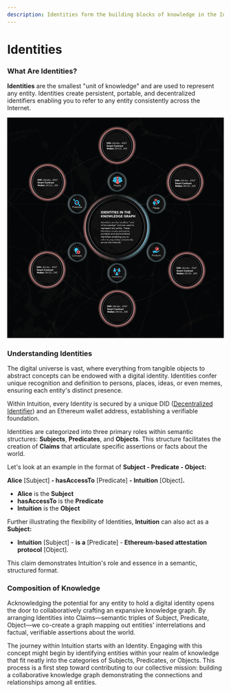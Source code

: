```yaml
---
description: Identities form the building blocks of knowledge in the Intuition system.
---
```


# Identities

### What Are Identities?

**Identities** are the smallest "unit of knowledge" and are used to represent any entity. Identities create persistent, portable, and decentralized identifiers enabling you to refer to any entity consistently across the Internet.

![](../../.gitbook/assets/intuition-who-we-are.jpeg)

### Understanding Identities

The digital universe is vast, where everything from tangible objects to abstract concepts can be endowed with a digital identity. Identities confer unique recognition and definition to persons, places, ideas, or even memes, ensuring each entity's distinct presence.&#x20;

Within Intuition, every Identity is secured by a unique DID ([Decentralized Identifier](https://www.w3.org/TR/did-core/)) and an Ethereum wallet address, establishing a verifiable foundation.&#x20;

Identities are categorized into three primary roles within semantic structures: **Subjects**, **Predicates**, and **Objects**. This structure facilitates the creation of **Claims** that articulate specific assertions or facts about the world.&#x20;

Let's look at an example in the format of **Subject - Predicate - Object:**

**Alice** \[Subject] **- hasAccessTo** \[Predicate] **- Intuition** \[Object]**.**

* **Alice** is the **Subject**
* **hasAccessTo** is the **Predicate**
* **Intuition** is the **Object**

Further illustrating the flexibility of Identities, **Intuition** can also act as a **Subject:**

* **Intuition** \[Subject] - **is a** \[Predicate] - **Ethereum-based attestation protocol** \[Object].&#x20;

This claim demonstrates Intuition's role and essence in a semantic, structured format.

### Composition of Knowledge

Acknowledging the potential for any entity to hold a digital identity opens the door to collaboratively crafting an expansive knowledge graph. By arranging Identities into Claims—semantic triples of Subject, Predicate, Object—we co-create a graph mapping out entities' interrelations and factual, verifiable assertions about the world.

The journey within Intuition starts with an Identity. Engaging with this concept might begin by identifying entities within your realm of knowledge that fit neatly into the categories of Subjects, Predicates, or Objects. This process is a first step toward contributing to our collective mission: building a collaborative knowledge graph demonstrating the connections and relationships among all entities.
